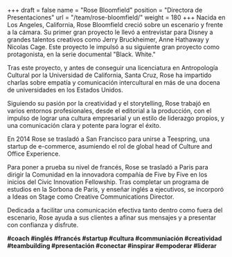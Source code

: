 +++
draft		= false
name		= "Rose Bloomfield"
position 	= "Directora de Presentaciones"
url			= "/team/rose-bloomfield/"
weight		= 180
+++
Nacida en Los Angeles, California, Rose Bloomfield creció sobre un escenario y frente a la cámara. Su primer gran proyecto le llevó a entrevistar para Disney a grandes talentos creativos como Jerry Bruckheimer, Anne Hathaway y Nicolas Cage. Este proyecto le impulsó a su siguiente gran proyecto como protagonista, en la serie documental "Black. White."

Tras este proyecto, y antes de conseguir una licenciatura en Antropología Cultural por la Universidad de California, Santa Cruz, Rose ha impartido charlas sobre empatía y comunicación intercultural en más de una docena de universidades en los Estados Unidos.

Siguiendo su pasión por la creatividad y el storytelling, Rose trabajó en varios entornos profesionales, desde el editorial a la producción, con el impulso de lograr una cultura empresarial y un estilo de liderazgo propios, y una comunicación clara y potente para lograr el éxito.

En 2014 Rose se trasladó a San Francisco para unirse a Teespring, una startup de e-commerce, asumiendo el rol de  global head of Culture and Office Experience.

Para poner a prueba su nivel de francés, Rose se trasladó a Paris para dirigir la Comunidad en la innovadora compañía de Five by Five en los inicios del Civic Innovation Fellowship. Tras completar un programa de estudios en la Sorbona de Paris, y enseñar inglés a ejecutivos, se incorporó a Ideas on Stage como Creative Communications Director.

Dedicada a facilitar una comunicación efectiva tanto dentro como fuera del escenario, Rose ayuda a sus clientes a afinar sus mensajes y a presentar con confianza y disfrute.


<strong>#coach #inglés #francés #startup #cultura #communiación #creatividad #teambuilding #presentación #conectar #inspirar #empoderar #liderar</strong>